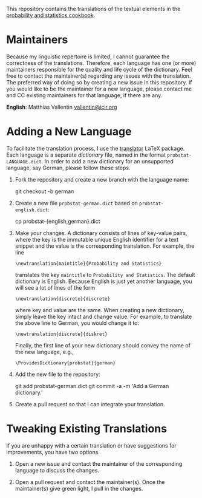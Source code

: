 This repository contains the translations of the textual elements in the
[probability and statistics cookbook][cookbook].

Maintainers
===========

Because my linguistic repertoire is limited, I cannot guarantee the correctness
of the translations. Therefore, each language has one (or more) maintainers
responsible for the quality and life cycle of the dictionary. Feel free to
contact the maintainer(s) regarding any issues with the translation. The
preferred way of doing so by creating a new issue in this repository. If you
would like to be the maintainer for a new language, please contact me and CC
existing maintainers for that language, if there are any.

**English**:    Matthias Vallentin <vallentin@icir.org>

Adding a New Language
=====================

To facilitate the translation process, I use the [translator][translator] LaTeX
package. Each language is a separate *dictionary* file, named in the format
`probstat-LANGUAGE.dict`. In order to add a new dictionary for an unsupported
language, say German, please follow these steps.

1. Fork the repository and create a new branch with the language name:

    git checkout -b german

2. Create a new file `probstat-german.dict` based on `probstat-english.dict`:

    cp probstat-{english,german}.dict

3. Make your changes. A dictionary consists of lines of key-value pairs, where
   the key is the immutable unique English identifier for a text snippet and
   the value is the corresponding translation. For example, the line

       \newtranslation{maintitle}{Probability and Statistics}

   translates the key `maintitle` to `Probability and Statistics`. The default
   dictionary is English. Because English is just yet another language, you
   will see a lot of lines of the form

       \newtranslation{discrete}{discrete}

   where key and value are the same. When creating a new dictionary, simply
   leave the key intact and change value. For example, to translate the above
   line to German, you would change it to:

       \newtranslation{discrete}{diskret}

   Finally, the first line of your new dictionary should convey the name of the
   new language, e.g.,

       \ProvidesDictionary{probstat}{german}

4. Add the new file to the repository:

    git add probstat-german.dict
    git commit -a -m 'Add a German dictionary.'

5. Create a pull request so that I can integrate your translation.

Tweaking Existing Translations
==============================

If you are unhappy with a certain translation or have suggestions for
improvements, you have two options.

1. Open a new issue and contact the maintainer of the corresponding language
   to discuss the changes.

2. Open a pull request and contact the maintainer(s). Once the maintainer(s)
   give green light, I pull in the changes.

[cookbook]: http://matthias.vallentin.net/probability-and-statistics-cookbook
[translator]: http://www.bakoma-tex.com/doc/latex/translator/
